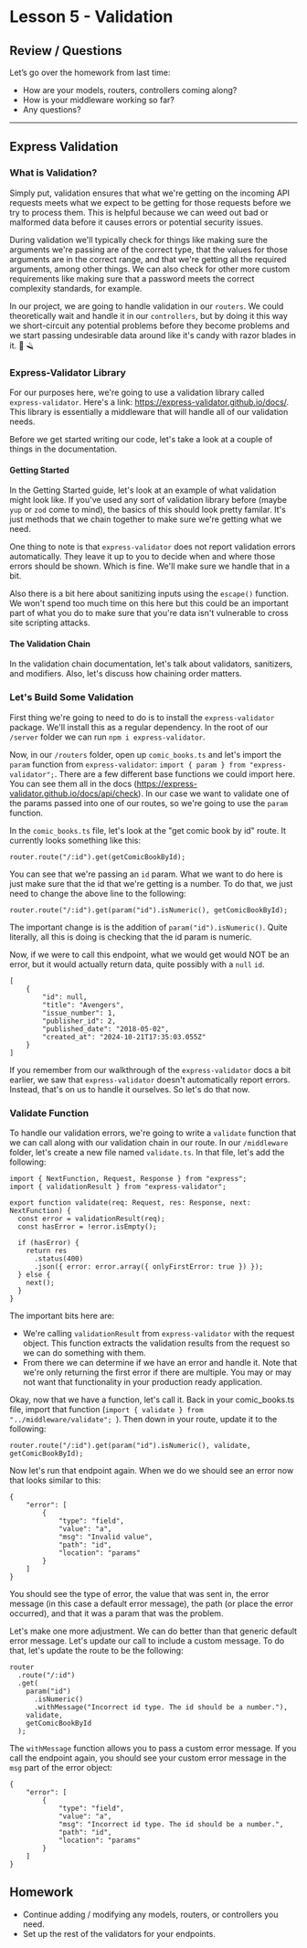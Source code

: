 # Lesson 5 - Validation

## Review / Questions

Let’s go over the homework from last time:

- How are your models, routers, controllers coming along?
- How is your middleware working so far?
- Any questions?

---

## Express Validation

### What is Validation?

Simply put, validation ensures that what we're getting on the incoming API requests meets what we expect to be getting for those requests before we try to process them. This is helpful because we can weed out bad or malformed data before it causes errors or potential security issues.

During validation we'll typically check for things like making sure the arguments we're passing are of the correct type, that the values for those arguments are in the correct range, and that we're getting all the required arguments, among other things. We can also check for other more custom requirements like making sure that a password meets the correct complexity standards, for example.

In our project, we are going to handle validation in our `routers`. We could theoretically wait and handle it in our `controllers`, but by doing it this way we short-circuit any potential problems before they become problems and we start passing undesirable data around like it's candy with razor blades in it. 🍬 🪒

### Express-Validator Library

For our purposes here, we're going to use a validation library called `express-validator`. Here's a link: https://express-validator.github.io/docs/. This library is essentially a middleware that will handle all of our validation needs.

Before we get started writing our code, let's take a look at a couple of things in the documentation.

#### Getting Started

In the Getting Started guide, let's look at an example of what validation might look like. If you've used any sort of validation library before (maybe `yup` or `zod` come to mind), the basics of this should look pretty familar. It's just methods that we chain together to make sure we're getting what we need.

One thing to note is that `express-validator` does not report validation errors automatically. They leave it up to you to decide when and where those errors should be shown. Which is fine. We'll make sure we handle that in a bit.

Also there is a bit here about sanitizing inputs using the `escape()` function. We won't spend too much time on this here but this could be an important part of what you do to make sure that you're data isn't vulnerable to cross site scripting attacks.

#### The Validation Chain

In the validation chain documentation, let's talk about validators, sanitizers, and modifiers. Also, let's discuss how chaining order matters.

### Let's Build Some Validation

First thing we're going to need to do is to install the `express-validator` package. We'll install this as a regular dependency. In the root of our `/server` folder we can run `npm i express-validator`.

Now, in our `/routers` folder, open up `comic_books.ts` and let's import the `param` function from `express-validator`: `import { param } from "express-validator";`. There are a few different base functions we could import here. You can see them all in the docs (https://express-validator.github.io/docs/api/check). In our case we want to validate one of the params passed into one of our routes, so we're going to use the `param` function.

In the `comic_books.ts` file, let's look at the "get comic book by id" route. It currently looks something like this:

```
router.route("/:id").get(getComicBookById);
```

You can see that we're passing an `id` param. What we want to do here is just make sure that the id that we're getting is a number. To do that, we just need to change the above line to the following:

```
router.route("/:id").get(param("id").isNumeric(), getComicBookById);
```

The important change is is the addition of `param("id").isNumeric()`. Quite literally, all this is doing is checking that the id param is numeric.

Now, if we were to call this endpoint, what we would get would NOT be an error, but it would actually return data, quite possibly with a `null` `id`.

```
[
    {
        "id": null,
        "title": "Avengers",
        "issue_number": 1,
        "publisher_id": 2,
        "published_date": "2018-05-02",
        "created_at": "2024-10-21T17:35:03.055Z"
    }
]
```

If you remember from our walkthrough of the `express-validator` docs a bit earlier, we saw that `express-validator` doesn't automatically report errors. Instead, that's on us to handle it ourselves. So let's do that now.

### Validate Function

To handle our validation errors, we're going to write a `validate` function that we can call along with our validation chain in our route. In our `/middleware` folder, let's create a new file named `validate.ts`. In that file, let's add the following:

```
import { NextFunction, Request, Response } from "express";
import { validationResult } from "express-validator";

export function validate(req: Request, res: Response, next: NextFunction) {
  const error = validationResult(req);
  const hasError = !error.isEmpty();

  if (hasError) {
    return res
      .status(400)
      .json({ error: error.array({ onlyFirstError: true }) });
  } else {
    next();
  }
}
```

The important bits here are:

- We're calling `validationResult` from `express-validator` with the request object. This function extracts the validation results from the request so we can do something with them.
- From there we can determine if we have an error and handle it. Note that we're only returning the first error if there are multiple. You may or may not want that functionality in your production ready application.

Okay, now that we have a function, let's call it. Back in your comic_books.ts file, import that function (`import { validate } from "../middleware/validate";
`). Then down in your route, update it to the following:

```
router.route("/:id").get(param("id").isNumeric(), validate, getComicBookById);
```

Now let's run that endpoint again. When we do we should see an error now that looks similar to this:

```
{
    "error": [
        {
            "type": "field",
            "value": "a",
            "msg": "Invalid value",
            "path": "id",
            "location": "params"
        }
    ]
}
```

You should see the type of error, the value that was sent in, the error message (in this case a default error message), the path (or place the error occurred), and that it was a param that was the problem.

Let's make one more adjustment. We can do better than that generic default error message. Let's update our call to include a custom message. To do that, let's update the route to be the following:

```
router
  .route("/:id")
  .get(
    param("id")
      .isNumeric()
      .withMessage("Incorrect id type. The id should be a number."),
    validate,
    getComicBookById
  );
```

The `withMessage` function allows you to pass a custom error message. If you call the endpoint again, you should see your custom error message in the `msg` part of the error object:

```
{
    "error": [
        {
            "type": "field",
            "value": "a",
            "msg": "Incorrect id type. The id should be a number.",
            "path": "id",
            "location": "params"
        }
    ]
}
```

## Homework

- Continue adding / modifying any models, routers, or controllers you need.
- Set up the rest of the validators for your endpoints.
